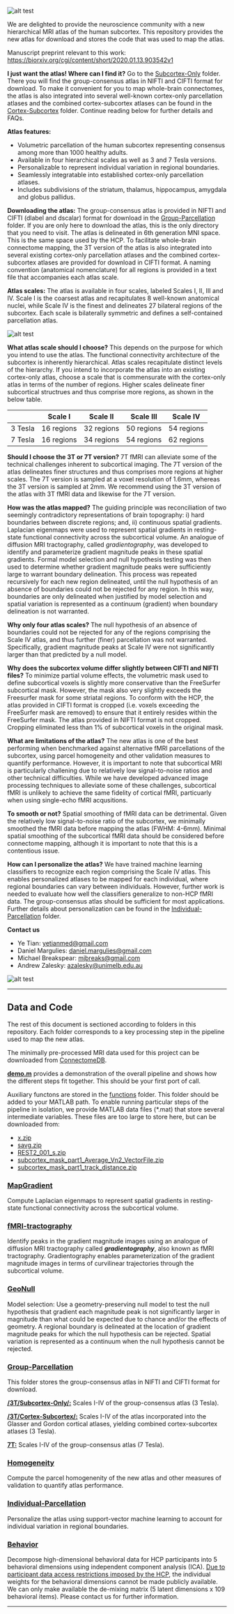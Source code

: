 ![alt test](images/logo2.png)

We are delighted to provide the neuroscience community with a new hierarchical MRI atlas of the human subcortex. This repository provides the new atlas for download and stores the code that was used to map the atlas. 

Manuscript preprint relevant to this work: https://biorxiv.org/cgi/content/short/2020.01.13.903542v1

**I just want the atlas! Where can I find it?** Go to the [Subcortex-Only](/Group-Parcellation/3T/Subcortex-Only/) folder. There you will find the group-consensus atlas in NIFTI and CIFTI format for download. To make it convenient for you to map whole-brain connectomes, the atlas is also integrated into several well-known cortex-only parcellation atlases and the combined cortex-subcortex atlases can be found in the [Cortex-Subcortex](/Group-Parcellation/3T/Cortex-Subcortex/) folder. Continue reading below for further details and FAQs. 

**Atlas features:** 
- Volumetric parcellation of the human subcortex representing consensus among more than 1000 healthy adults.
- Available in four hierarchical scales as well as 3 and 7 Tesla versions. 
- Personalizable to represent individual variation in regional boundaries.
- Seamlessly integratable into established cortex-only parcellation atlases.
- Includes subdivisions of the striatum, thalamus, hippocampus, amygdala and globus pallidus. 

**Downloading the atlas:** The group-consensus atlas is provided in NIFTI and CIFTI (dlabel and dscalar) format for download in the [Group-Parcellation](/Group-Parcellation/) folder. If you are only here to download the atlas, this is the only directory that you need to visit. The atlas is delineated in 6th generation MNI space. This is the same space used by the HCP. To facilitate whole-brain connectome mapping, the 3T version of the atlas is also integrated into several existing cortex-only parcellation atlases and the combined cortex-subcortex atlases are provided for download in CIFTI format. A naming convention (anatomical nomenclature) for all regions is provided in a text file that accompanies each atlas scale.   

**Atlas scales:** The atlas is available in four scales, labeled Scales I, II, III and IV. Scale I is the coarsest atlas and recapitulates 8 well-known anatomical nuclei, while Scale IV is the finest and delineates 27 bilateral regions of the subcortex. Each scale is bilaterally symmetric and defines a self-contained parcellation atlas. 

![alt test](images/7T.jpg)

**What atlas scale should I choose?** This depends on the purpose for which you intend to use the atlas. The functional connectivity architecture of the subcortex is inherently hierarchical. Atlas scales recapitulate distinct levels of the hierarchy.  If you intend to incorporate the atlas into an existing cortex-only atlas, choose a scale that is commensurate with the cortex-only atlas in terms of the number of regions. Higher scales delineate finer subcortical structrues and thus comprise more regions, as shown in the below table. 

|            | Scale I    | Scale II   | Scale III  | Scale IV   |
| ---------- | ---------- | ---------- |----------  | ---------- |
| 3 Tesla    | 16 regions | 32 regions | 50 regions | 54 regions |
| 7 Tesla    | 16 regions | 34 regions | 54 regions | 62 regions |

**Should I choose the 3T or 7T version?** 7T fMRI can alleviate some of the technical challenges inherent to subcortical imaging. The 7T version of the atlas delineates finer structures and thus comprises more regions at higher scales. The 7T version is sampled at a voxel resolution of 1.6mm, whereas the 3T version is sampled at 2mm. We recommend using the 3T version of the atlas with 3T fMRI data and likewise for the 7T version.

**How was the atlas mapped?** The guiding principle was reconciliation of two seemingly contradictory representations of brain topography: i) hard boundaries between discrete regions; and, ii) continuous spatial gradients. Laplacian eigenmaps were used to represent spatial gradients in resting-state functional connectivity across the subcortical volume. An analogue of diffusion MRI tractography, called *gradientography*, was developed to identify and parameterize gradient magnitude peaks in these spatial gradients. Formal model selection and null hypothesis testing was then used to determine whether gradient magnitude peaks were sufficiently large to warrant boundary delineation. This process was repeated recursively for each new region delineated, until the null hypothesis of an absence of boundaries could not be rejected for any region. In this way, boundaries are only delineated when justified by model selection and spatial variation is represented as a continuum (gradient) when boundary delineation is not warranted. 

**Why only four atlas scales?** The null hypothesis of an absence of boundaries could not be rejected for any of the regions comprising the Scale IV atlas, and thus further (finer) parcellation was not warranted. Specifically, gradient magnitude peaks at Scale IV were not significantly larger than that predicted by a null model.

**Why does the subcortex volume differ slightly between CIFTI and NIFTI files?**  To minimize partial volume effects, the volumetric mask used to define subcortical voxels is slightly more conservative than the FreeSurfer subcortical mask. However, the mask also very slightly exceeds the Freesurfer mask for some striatal regions. To conform with the HCP, the atlas provided in CIFTI format is cropped (i.e. voxels exceeding the FreeSurfer mask are removed) to ensure that it entirely resides within the FreeSurfer mask. The atlas provided in NIFTI format is not cropped. Cropping eliminated less than 1% of subcortical voxels in the original mask.  

**What are limitations of the atlas?** The new atlas is one of the best performing when benchmarked against alternative fMRI parcellations of the subcortex, using parcel homogeneity and other validation measures to quantify performance. However, it is important to note that subcortical MRI is particularly challening due to relatively low signal-to-noise ratios and other technical difficulties. While we have developed advanced image processing techniques to alleviate some of these challenges, subcortical fMRI is unlikely to achieve the same fidelity of cortical fMRI, particuarly when using single-echo fMRI acqusitions. 

**To smooth or not?** Spatial smoothing of fMRI data can be detrimental. Given the relatively low signal-to-noise ratio of the subcortex, we minimally smoothed the fMRI data before mapping the atlas (FWHM: 4-6mm). Minimal spatial smoothing of the subcortical fMRI data should be considered before connectome mapping, although it is important to note that this is a contentious issue.     

**How can I personalize the atlas?** We have trained machine learning classifiers to recognize each region comprising the Scale IV atlas. This enables personalized atlases to be mapped for each individual, where regional boundaries can vary between individuals. However, further work is needed to evaluate how well the classifiers generalize to non-HCP fMRI data. The group-consensus atlas should be sufficient for most applications. Further details about personalization can be found in the [Individual-Parcellation](/Individual-Parcellation/) folder. 

**Contact us**

- Ye Tian:  yetianmed@gmail.com
- Daniel Margulies: daniel.margulies@gmail.com
- Michael Breakspear: mjbreaks@gmail.com
- Andrew Zalesky: azalesky@unimelb.edu.au


![alt test](images/leaddbs2.JPG)

***

## Data and Code

The rest of this document is sectioned according to folders in this repository. Each folder corresponds to a key processing step in the pipeline used to map the new atlas.

The minimally pre-processed MRI data used for this project can be downloaded from [ConnectomeDB](https://db.humanconnectome.org/app/template/Login.vm). 

[**demo.m**](/demo.m) provides a demonstration of the overall pipeline and shows how the different steps fit together. This should be your first port of call. 

Auxiliary functons are stored in the [functions](/functions/) folder. This folder should be added to your MATLAB path. To enable running particular steps of the pipeline in isolation, we provide MATLAB data files (*.mat) that store several intermediate variables. These files are too large to store here, but can be downloaded from:

- [x.zip](http://www.connectome.org.au/subcortex/x.zip)
- [savg.zip](http://www.connectome.org.au/subcortex/savg.zip)
- [REST2_001_s.zip](http://www.connectome.org.au/subcortex/REST2_001_s.zip)
- [subcortex_mask_part1_Average_Vn2_VectorFile.zip](http://www.connectome.org.au/subcortex/subcortex_mask_part1_Average_Vn2_VectorFile.zip)
- [subcortex_mask_part1_track_distance.zip](http://www.connectome.org.au/subcortex/subcortex_mask_part1_track_distance.zip)

### [MapGradient](./MapGradient)

   Compute Laplacian eigenmaps to represent spatial gradients in resting-state functional connectivity across the subcortical volume.

### [fMRI-tractography](./fMRI-tractography)

   Identify peaks in the gradient magnitude images using an analogue of diffusion MRI tractography called ***gradientography***, also known as fMRI tractography. Gradientography enables parameterization of the gradient magnitude images in terms of curvilinear trajectories through the subcortical volume. 

### [GeoNull](./GeoNull)

   Model selection: Use a geometry-preserving null model to test the null hypothesis that gradient each magnitude peak is not significantly larger in magnitude than what could be expected due to chance and/or the effects of geometry. A regional boundary is delineated at the location of gradient magnitude peaks for which the null hypothesis can be rejected. Spatial variation is represented as a continuum when the null hypothesis cannot be rejected. 

### [Group-Parcellation](./Group-Parcellation)

   This folder stores the group-consensus atlas in NIFTI and CIFTI format for download. 

   [**/3T/Subcortex-Only/:**](Group-Parcellation/3T/Subcortex-Only/)  Scales I-IV of the group-consensus atlas (3 Tesla).
   
   [**/3T/Cortex-Subcortex/:**](/Group-Parcellation/3T/Cortex-Subcortex/) Scales I-IV of the atlas incorporated into the Glasser and Gordon cortical atlases, yielding combined cortex-subcortex atlases (3 Tesla). 

   [**7T:**](/Group-Parcellation/7T/) Scales I-IV of the group-consensus atlas (7 Tesla). 

### [Homogeneity](./Homogeneity)

   Compute the parcel homogenenity of the new atlas and other measures of validation to quantify atlas performance. 

### [Individual-Parcellation](./Individual-Parcellation)

   Personalize the atlas using support-vector machine learning to account for individual variation in regional boundaries. 
   
### [Behavior](./Behavior)

   Decompose high-dimensional behavioral data for HCP participants into 5 behavioral dimensions using independent component analysis (ICA). [Due to participant data access restrictions imposed by the HCP](https://www.humanconnectome.org/study/hcp-young-adult/document/restricted-data-usage), the individual weights for the behavioral dimensions cannot be made publicly available. We can only make available the de-mixing matrix (5 latent dimensions x 109 behavioral items). Please contact us for further information.  
   
   ***







 

 
